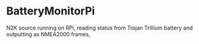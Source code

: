 # BatteryMonitorPi
N2K source running on RPi, reading status from Trojan Trillium battery and outputting as NMEA2000 frames,

